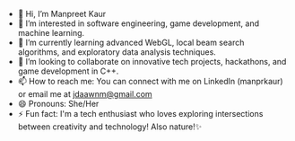 - 👋 Hi, I’m Manpreet Kaur
- 👀 I’m interested in software engineering, game development, and machine learning.
- 🌱 I’m currently learning advanced WebGL, local beam search algorithms, and exploratory data analysis techniques.
- 💞️ I’m looking to collaborate on innovative tech projects, hackathons, and game development in C++.
- 📫 How to reach me: You can connect with me on LinkedIn (manprkaur) or email me at jdaawnm@gmail.com
- 😄 Pronouns: She/Her
- ⚡ Fun fact: I'm a tech enthusiast who loves exploring intersections between creativity and technology! Also nature!✨

<!---
manpreet-Kaur-v/manpreet-Kaur-v is a ✨ special ✨ repository because its `README.md` (this file) appears on your GitHub profile.
You can click the Preview link to take a look at your changes.
--->
